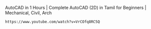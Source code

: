 AutoCAD in 1 Hours | Complete AutoCAD (2D) in Tamil for Beginners | Mechanical, Civil, Arch
```
https://www.youtube.com/watch?v=VrCOfq8RC5Q
```